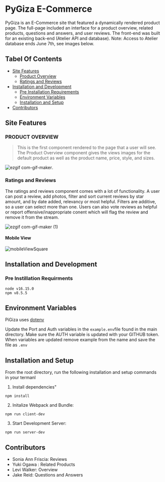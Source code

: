 # PyGiza E-Commerce

PyGiza is an E-Commerce site that featured a dynamically rendered product page. The full-page included an interface for a product overview, related products, questions and answers, and user reviews. The front-end was built for an existing back-end (Atelier API and database). Note: Access to Atelier database ends June 7th, see images below.


## Tabel Of Contents
- [Site Features](#site-features)
  - [Product Overview](#prodcut-overview)
  - [Ratings and Reviews](#ratings-and-reviews)
- [Installation and Development](#installation-and-development)
  - [Pre Installation Requirements](pre-instillation-requirments)
  - [Environment Variables](#environment-variables)
  - [Installation and Setup](#installation-and-setup)
- [Contributors](#contributors)

## Site Features

### PRODUCT OVERVIEW
> This is the first component rendered to the page that a user will see. The Product Overview component gives the views images for the default product as well as the product name, price, style, and sizes.

![ezgif com-gif-maker](https://user-images.githubusercontent.com/93607280/172023634-c50acbfd-c11e-43e6-9ed5-badc9f2bfacb.gif). 


### Ratings and Reviews
The ratings and reviews component comes with a lot of functionality. A user can post a review, add photos, filter and sort current reviews by star amount, and by date added, relevancy or most helpful. Filters are additive, so a user can select more than one. Users can also vote reviews as helpful or report offensive/inappropriate conent which will flag the review and remove it from the stream.

![ezgif com-gif-maker (1)](https://user-images.githubusercontent.com/97041979/177779528-ad333576-a568-4354-9333-532bf98c3eb8.gif)

#### Mobile View
![mobileViewSquare](https://user-images.githubusercontent.com/97041979/172023010-fb962a66-3d8e-4c4d-ad1b-c9313117b1c4.gif)

## Installation and Development

### Pre Instillation Requirments
```
node v16.15.0
npm v8.5.5
```
## Environment Variables

PiGiza uses [dotenv](https://www.npmjs.com/package/dotenv)

Update the Port and Auth variables in the `example.env`file found in the main directory. Make sure the AUTH variable is updated with your GITHUB token. When variables are updated remove example from the name and save the file as `.env`

## Installation and Setup 

From the root directory, run the following installation and setup commands in your termanl
1. Install dependencies"
  ```
  npm install
  ```
2. Initalize Webpack and Bundle:
  ```
  npm run client-dev
  ```
3. Start Development Server:
  ```
  npm run server-dev
  ```


## Contributors
- Sonia Ann Friscia: Reviews
- Yuki Ogawa : Related Products
- Levi Walker: Overview
- Jake Reid: Questions and Answers
